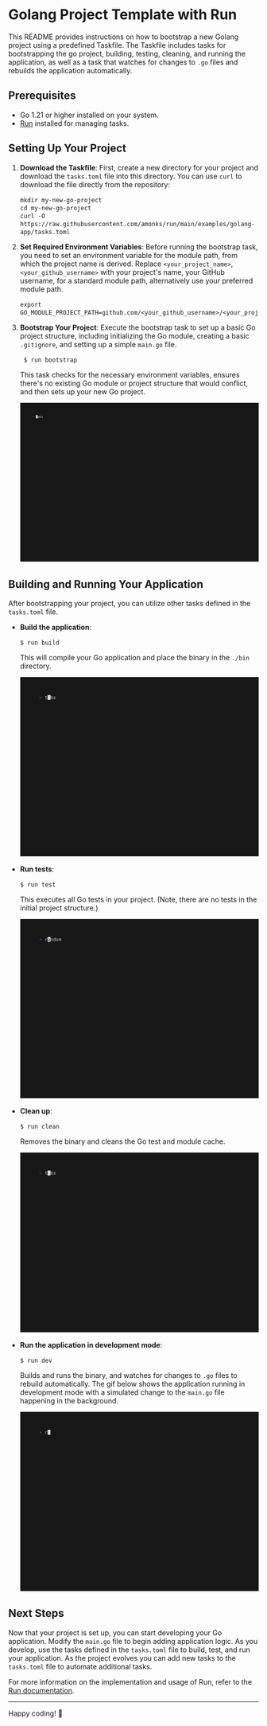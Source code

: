 # Golang Project Template with Run

This README provides instructions on how to bootstrap a new Golang project using a predefined Taskfile. The Taskfile includes tasks for bootstrapping the go project, building, testing, cleaning, and running the application, as well as a task that watches for changes to `.go` files and rebuilds the application automatically.

## Prerequisites

- Go 1.21 or higher installed on your system.
- [Run](https://github.com/amonks/run) installed for managing tasks.

## Setting Up Your Project

1. **Download the Taskfile**: First, create a new directory for your project and download the `tasks.toml` file into this directory. You can use `curl` to download the file directly from the repository:

   ```shell
   mkdir my-new-go-project
   cd my-new-go-project
   curl -O https://raw.githubusercontent.com/amonks/run/main/examples/golang-app/tasks.toml
   ```

2. **Set Required Environment Variables**: Before running the bootstrap task, you need to set an environment variable for the module path, from which the project name is derived. Replace `<your_project_name>`, `<your_github_username>` with your project's name, your GitHub username, for a standard module path, alternatively use your preferred module path. 

   ```shell
   export GO_MODULE_PROJECT_PATH=github.com/<your_github_username>/<your_project_name>
   ```

3. **Bootstrap Your Project**: Execute the bootstrap task to set up a basic Go project structure, including initializing the Go module, creating a basic `.gitignore`, and setting up a simple `main.go` file.

        $ run bootstrap

   This task checks for the necessary environment variables, ensures there's no existing Go module or project structure that would conflict, and then sets up your new Go project.

    <img alt="bootstrapping" src="screenshots/bootstrap.gif" />


## Building and Running Your Application

After bootstrapping your project, you can utilize other tasks defined in the `tasks.toml` file.

- **Build the application**:
  
      $ run build

  This will compile your Go application and place the binary in the `./bin` directory.

  <img alt="build" src="screenshots/build.gif" />

- **Run tests**:
  
      $ run test

  This executes all Go tests in your project. (Note, there are no tests in the initial project structure.)

  <img alt="test" src="screenshots/test.gif" />

- **Clean up**:
  
      $ run clean

  Removes the binary and cleans the Go test and module cache.

  <img alt="clean" src="screenshots/clean.gif" />

- **Run the application in development mode**:
  
      $ run dev

  Builds and runs the binary, and watches for changes to `.go` files to rebuild automatically. The gif below shows the application running in development mode with a simulated change to the `main.go` file happening in the background.

  <img alt="dev" src="screenshots/dev.gif" />

## Next Steps

Now that your project is set up, you can start developing your Go application. Modify the `main.go` file to begin adding application logic. As you develop, use the tasks defined in the `tasks.toml` file to build, test, and run your application. As the project evolves you can add new tasks to the `tasks.toml` file to automate additional tasks.

For more information on the implementation and usage of Run, refer to the [Run documentation](https://github.com/amonks/run).

---

Happy coding! 🏃
